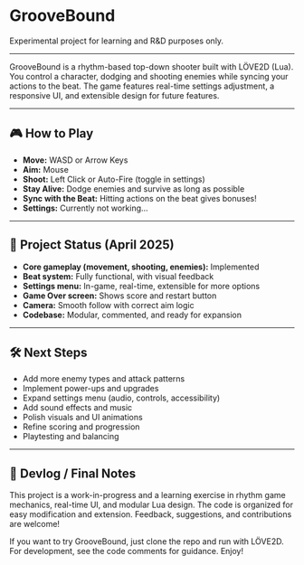 # GrooveBound

Experimental project for learning and R&D purposes only.

---

GrooveBound is a rhythm-based top-down shooter built with LÖVE2D (Lua). You control a character, dodging and shooting enemies while syncing your actions to the beat. The game features real-time settings adjustment, a responsive UI, and extensible design for future features.

---

## 🎮 How to Play

- **Move:** WASD or Arrow Keys
- **Aim:** Mouse
- **Shoot:** Left Click or Auto-Fire (toggle in settings)
- **Stay Alive:** Dodge enemies and survive as long as possible
- **Sync with the Beat:** Hitting actions on the beat gives bonuses!
- **Settings:** Currently not working...

---

## 🚧 Project Status (April 2025)

- **Core gameplay (movement, shooting, enemies):** Implemented
- **Beat system:** Fully functional, with visual feedback
- **Settings menu:** In-game, real-time, extensible for more options
- **Game Over screen:** Shows score and restart button
- **Camera:** Smooth follow with correct aim logic
- **Codebase:** Modular, commented, and ready for expansion

---

## 🛠️ Next Steps

- Add more enemy types and attack patterns
- Implement power-ups and upgrades
- Expand settings menu (audio, controls, accessibility)
- Add sound effects and music
- Polish visuals and UI animations
- Refine scoring and progression
- Playtesting and balancing

---

## 📝 Devlog / Final Notes

This project is a work-in-progress and a learning exercise in rhythm game mechanics, real-time UI, and modular Lua design. The code is organized for easy modification and extension. Feedback, suggestions, and contributions are welcome!

If you want to try GrooveBound, just clone the repo and run with LÖVE2D. For development, see the code comments for guidance. Enjoy!
